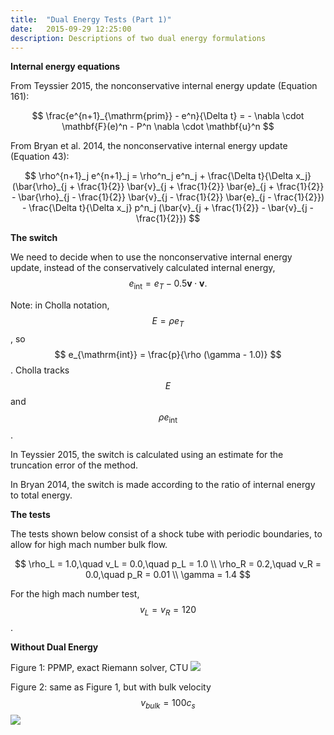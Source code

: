 ```yaml
---
title:  "Dual Energy Tests (Part 1)"
date:   2015-09-29 12:25:00
description: Descriptions of two dual energy formulations 
---
```


**Internal energy equations**

From Teyssier 2015, the nonconservative internal energy update (Equation 161): 

$$
\frac{e^{n+1}_{\mathrm{prim}} - e^n}{\Delta t} = - \nabla \cdot \mathbf{F}(e)^n - P^n \nabla \cdot \mathbf{u}^n
$$

From Bryan et al. 2014, the nonconservative internal energy update (Equation 43):

$$
\rho^{n+1}_j e^{n+1}_j = \rho^n_j e^n_j + \frac{\Delta t}{\Delta x_j} (\bar{\rho}_{j + \frac{1}{2}} \bar{v}_{j + \frac{1}{2}} \bar{e}_{j + \frac{1}{2}} - \bar{\rho}_{j - \frac{1}{2}} \bar{v}_{j - \frac{1}{2}} \bar{e}_{j - \frac{1}{2}}) - \frac{\Delta t}{\Delta x_j} p^n_j (\bar{v}_{j + \frac{1}{2}} - \bar{v}_{j - \frac{1}{2}})
$$


**The switch**

We need to decide when to use the nonconservative internal energy update, 
instead of the conservatively calculated internal energy, 
$$e_{\mathrm{int}} = e_T - 0.5\mathbf{v}\cdot\mathbf{v}. $$

Note: in Cholla notation, $$ E = \rho e_T $$, so $$ e_{\mathrm{int}} = \frac{p}{\rho (\gamma - 1.0)} $$.
Cholla tracks $$ E $$ and $$ \rho e_{\mathrm{int}} $$.

In Teyssier 2015, the switch is calculated using an estimate for the truncation error of the method.

In Bryan 2014, the switch is made according to the ratio of internal energy to total energy.


**The tests**

The tests shown below consist of a shock tube with periodic boundaries, 
to allow for high mach number bulk flow.

$$
\rho_L = 1.0,\quad v_L = 0.0,\quad p_L = 1.0 \\
\rho_R = 0.2,\quad v_R = 0.0,\quad p_R = 0.01 \\
\gamma = 1.4
$$

For the high mach number test, $$ v_L = v_R = 120 $$.


**Without Dual Energy**

Figure 1: PPMP, exact Riemann solver, CTU
<img src="{{ site.url }}assets/images/PPMP_exact.png">

Figure 2: same as Figure 1, but with bulk velocity $$ v_{bulk} = 100 c_s $$
<img src="{{ site.url }}assets/images/PPMP_exact_M100.png">
